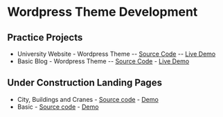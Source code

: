 # Wordpress Theme Development

## Practice Projects
* University Website - Wordpress Theme -- [Source Code](https://github.com/paulAlexSerban/University-Website-WP-Theme) -- [Live Demo]()
* Basic Blog - Wordpress Theme -- [Source Code](https://github.com/paulAlexSerban/Basic-Blog-WP-THEME) - [Live Demo]()

## Under Construction Landing Pages
* City, Buildings and Cranes - [Source code](https://github.com/paulAlexSerban/WP-Under-Construction-City-Building-Cranes) - [Demo](https://paulalexserban.github.io/WP-Under-Construction-City-Building-Cranes/)
* Basic - [Source code](https://github.com/paulAlexSerban/WP-BASIC-underContruction) - [Demo](https://paulalexserban.github.io/WP-BASIC-underContruction/)
